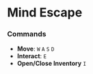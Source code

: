 # Mind Escape

### Commands
- **Move**: `W` `A` `S` `D`
- **Interact**: `E`
- **Open/Close Inventory** `I`